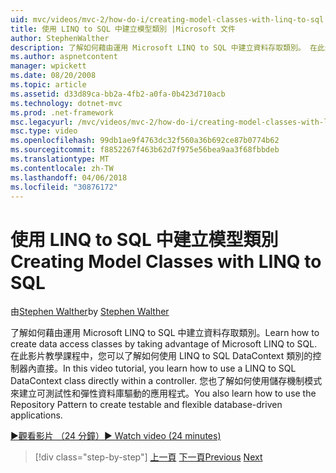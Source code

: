 ```yaml
---
uid: mvc/videos/mvc-2/how-do-i/creating-model-classes-with-linq-to-sql
title: 使用 LINQ to SQL 中建立模型類別 |Microsoft 文件
author: StephenWalther
description: 了解如何藉由運用 Microsoft LINQ to SQL 中建立資料存取類別。 在此影片教學課程中，您會學習如何使用 LINQ to SQL DataContext...
ms.author: aspnetcontent
manager: wpickett
ms.date: 08/20/2008
ms.topic: article
ms.assetid: d33d89ca-bb2a-4fb2-a0fa-0b423d710acb
ms.technology: dotnet-mvc
ms.prod: .net-framework
msc.legacyurl: /mvc/videos/mvc-2/how-do-i/creating-model-classes-with-linq-to-sql
msc.type: video
ms.openlocfilehash: 99db1ae9f4763dc32f560a36b692ce87b0774b62
ms.sourcegitcommit: f8852267f463b62d7f975e56bea9aa3f68fbbdeb
ms.translationtype: MT
ms.contentlocale: zh-TW
ms.lasthandoff: 04/06/2018
ms.locfileid: "30876172"
---
```

<a name="creating-model-classes-with-linq-to-sql"></a><span data-ttu-id="56b3a-104">使用 LINQ to SQL 中建立模型類別</span><span class="sxs-lookup"><span data-stu-id="56b3a-104">Creating Model Classes with LINQ to SQL</span></span>
====================
<span data-ttu-id="56b3a-105">由[Stephen Walther](https://github.com/StephenWalther)</span><span class="sxs-lookup"><span data-stu-id="56b3a-105">by [Stephen Walther](https://github.com/StephenWalther)</span></span>

<span data-ttu-id="56b3a-106">了解如何藉由運用 Microsoft LINQ to SQL 中建立資料存取類別。</span><span class="sxs-lookup"><span data-stu-id="56b3a-106">Learn how to create data access classes by taking advantage of Microsoft LINQ to SQL.</span></span> <span data-ttu-id="56b3a-107">在此影片教學課程中，您可以了解如何使用 LINQ to SQL DataContext 類別的控制器內直接。</span><span class="sxs-lookup"><span data-stu-id="56b3a-107">In this video tutorial, you learn how to use a LINQ to SQL DataContext class directly within a controller.</span></span> <span data-ttu-id="56b3a-108">您也了解如何使用儲存機制模式來建立可測試性和彈性資料庫驅動的應用程式。</span><span class="sxs-lookup"><span data-stu-id="56b3a-108">You also learn how to use the Repository Pattern to create testable and flexible database-driven applications.</span></span>

[<span data-ttu-id="56b3a-109">&#9654;觀看影片 （24 分鐘）</span><span class="sxs-lookup"><span data-stu-id="56b3a-109">&#9654; Watch video (24 minutes)</span></span>](https://channel9.msdn.com/Blogs/ASP-NET-Site-Videos/creating-model-classes-with-linq-to-sql)

> [!div class="step-by-step"]
> <span data-ttu-id="56b3a-110">[上一頁](creating-custom-html-helpers.md)
> [下一頁](displaying-a-table-of-database-data.md)</span><span class="sxs-lookup"><span data-stu-id="56b3a-110">[Previous](creating-custom-html-helpers.md)
[Next](displaying-a-table-of-database-data.md)</span></span>
